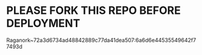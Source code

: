# PLEASE FORK THIS REPO BEFORE DEPLOYMENT 
Raganork~72a3d6734ad48842889c77da41dea507:6a6d6e44535549642f77493d
